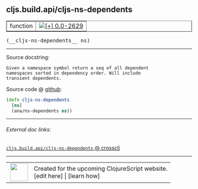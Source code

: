 ## cljs.build.api/cljs-ns-dependents



 <table border="1">
<tr>
<td>function</td>
<td><a href="https://github.com/cljsinfo/cljs-api-docs/tree/0.0-2629"><img valign="middle" alt="[+] 0.0-2629" title="Added in 0.0-2629" src="https://img.shields.io/badge/+-0.0--2629-lightgrey.svg"></a> </td>
</tr>
</table>


 <samp>
(__cljs-ns-dependents__ ns)<br>
</samp>

---





Source docstring:

```
Given a namespace symbol return a seq of all dependent
namespaces sorted in dependency order. Will include
transient dependents.
```


Source code @ [github](https://github.com/clojure/clojurescript/blob/r3291/src/main/clojure/cljs/build/api.clj#L70-L75):

```clj
(defn cljs-ns-dependents
  [ns]
  (ana/ns-dependents ns))
```

<!--
Repo - tag - source tree - lines:

 <pre>
clojurescript @ r3291
└── src
    └── main
        └── clojure
            └── cljs
                └── build
                    └── <ins>[api.clj:70-75](https://github.com/clojure/clojurescript/blob/r3291/src/main/clojure/cljs/build/api.clj#L70-L75)</ins>
</pre>

-->

---



###### External doc links:

[`cljs.build.api/cljs-ns-dependents` @ crossclj](http://crossclj.info/fun/cljs.build.api/cljs-ns-dependents.html)<br>

---

 <table>
<tr><td>
<img valign="middle" align="right" width="48px" src="http://i.imgur.com/Hi20huC.png">
</td><td>
Created for the upcoming ClojureScript website.<br>
[edit here] | [learn how]
</td></tr></table>

[edit here]:https://github.com/cljsinfo/cljs-api-docs/blob/master/cljsdoc/cljs.build.api/cljs-ns-dependents.cljsdoc
[learn how]:https://github.com/cljsinfo/cljs-api-docs/wiki/cljsdoc-files

<!--

This information was too distracting to show to readers, but I'll leave it
commented here since it is helpful to:

- pretty-print the data used to generate this document
- and show how to retrieve that data



The API data for this symbol:

```clj
{:ns "cljs.build.api",
 :name "cljs-ns-dependents",
 :signature ["[ns]"],
 :history [["+" "0.0-2629"]],
 :type "function",
 :full-name-encode "cljs.build.api/cljs-ns-dependents",
 :source {:code "(defn cljs-ns-dependents\n  [ns]\n  (ana/ns-dependents ns))",
          :title "Source code",
          :repo "clojurescript",
          :tag "r3291",
          :filename "src/main/clojure/cljs/build/api.clj",
          :lines [70 75]},
 :full-name "cljs.build.api/cljs-ns-dependents",
 :docstring "Given a namespace symbol return a seq of all dependent\nnamespaces sorted in dependency order. Will include\ntransient dependents."}

```

Retrieve the API data for this symbol:

```clj
;; from Clojure REPL
(require '[clojure.edn :as edn])
(-> (slurp "https://raw.githubusercontent.com/cljsinfo/cljs-api-docs/catalog/cljs-api.edn")
    (edn/read-string)
    (get-in [:symbols "cljs.build.api/cljs-ns-dependents"]))
```

-->
